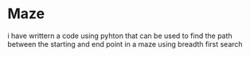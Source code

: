 # Maze
i have writtern a code using pyhton that can be used to find the path between the starting and end point in a maze using breadth first search
